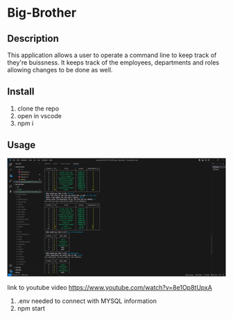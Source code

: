 # Big-Brother

## Description

This application allows a user to operate a command line to keep track of they're buissness. It keeps track of the employees, departments and roles allowing changes to be done as well. 

## Install 

1. clone the repo
2. open in vscode
3. npm i

## Usage
![Alt text](<images/Screenshot (17).png>)

link to youtube video
https://www.youtube.com/watch?v=8e1Op8tUpxA

1. .env needed to connect with MYSQL information
2. npm start

